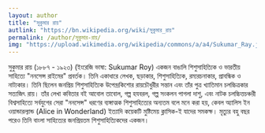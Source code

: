 ```yaml
---
layout: author
title: "সুকুমার রায়"
autlink: "https://bn.wikipedia.org/wiki/সুকুমার_রায়"
permalink: /author/সুকুমার-রায়/
img: "https://upload.wikimedia.org/wikipedia/commons/a/a4/Sukumar_Ray.jpg"
---
```

সুকুমার রায় (১৮৮৭ - ১৯২৩) (ইংরেজি ভাষা: Sukumar Roy) একজন বাঙালি শিশুসাহিত্যিক ও ভারতীয় সাহিত্যে "ননসেন্স রাইমের" প্রবর্তক। তিনি একাধারে লেখক, ছড়াকার, শিশুসাহিত্যিক, রম্যরচনাকার, প্রাবন্ধিক ও নাট্যকার। তিনি ছিলেন জনপ্রিয় শিশুসাহিত্যিক উপেন্দ্রকিশোর রায়চৌধুরীর সন্তান এবং তাঁর পুত্র খ্যাতিমান চলচ্চিত্রকার সত্যজিৎ রায়। তাঁর লেখা কবিতার বই আবোল তাবোল, গল্প হযবরল, গল্প সংকলন পাগলা দাশু, এবং নাটক চলচ্চিত্তচঞ্চরী বিশ্বসাহিত্যে সর্বযুগের সেরা "ননসেন্স" ধরণের ব্যঙ্গাত্মক শিশুসাহিত্যের অন্যতম বলে মনে করা হয়, কেবল অ্যালিস ইন ওয়ান্ডারল্যান্ড (Alice in Wonderland) ইত্যাদি কয়েকটি মুষ্টিমেয় ক্লাসিক-ই যাদের সমকক্ষ। মৃত্যুর বহু বছর পরেও তিনি বাংলা সাহিত্যের জনপ্রিয়তম শিশুসাহিত্যিকদের একজন।